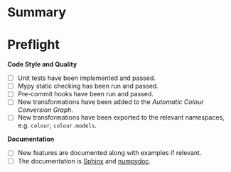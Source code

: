 <!--
Thank you for taking the time to create this pull request. If it is the first
time you are contributing to a colour-science repository, a contributing guide
is available to guide the process: https://www.colour-science.org/contributing/.
-->

# Summary

# Preflight

<!-- Please mark any checkboxes that do not apply to this pull request as [N/A]. -->

**Code Style and Quality**

- [ ] Unit tests have been implemented and passed.
- [ ] Mypy static checking has been run and passed.
- [ ] Pre-commit hooks have been run and passed.
- [ ] New transformations have been added to the *Automatic Colour Conversion Graph*.
- [ ] New transformations have been exported to the relevant namespaces, e.g. `colour`, `colour.models`.

<!-- The unit tests can be invoked with `poetry run invoke tests` -->
<!-- Mypy can be started with `dmypy run -- --show-error-codes --warn-unused-ignores --warn-redundant-casts --install-types --non-interactive -p colour` -->

**Documentation**

- [ ] New features are documented along with examples if relevant.
- [ ] The documentation is [Sphinx](https://www.sphinx-doc.org/en/master/) and [numpydoc](https://numpydoc.readthedocs.io/en/latest/format.html).

<!--
Thank you again!
-->
